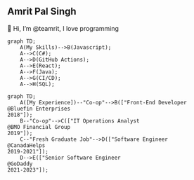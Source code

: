 ## Amrit Pal Singh
👋 Hi, I’m @teamrit, I love programming

```mermaid
graph TD;
    A(My Skills)-->B(Javascript);
    A-->C(C#);
    A-->D(GitHub Actions);
    A-->E(React);
    A-->F(Java);
    A-->G(CI/CD);
    A-->H(SQL);
```
```mermaid
graph TD;
    A([My Experience])--"Co-op"-->B(["Front-End Developer
@Bluefin Enterprises
2018"]);
    B--"Co-op"-->C(["IT Operations Analyst
@BMO Financial Group
2019"]);
    C--"Fresh Graduate Job"-->D(["Software Engineer
@CanadaHelps
2019-2021"]);
    D-->E(["Senior Software Engineer
@GoDaddy
2021-2023"]);
```
